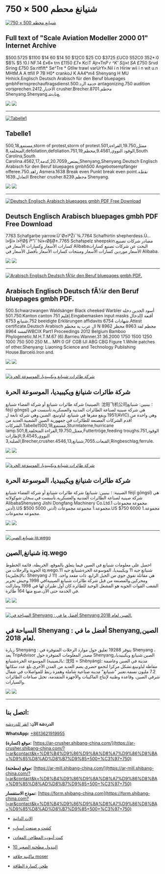 # شنيانغ محطم 500 × 750

<a href="https://swt.shibang-china.com/?l=ar&img&k=%D8%B4%D9%86%D9%8A%D8%A7%D9%86%D8%BA+%D9%85%D8%AD%D8%B7%D9%85+500+%C3%97+750" target="_blank">![شنيانغ محطم 500 × 750](http://static.shibang-china.com/all-800x300/490.jpg)</a>

## Full text of &quot;Scale Aviation Modeller 2000 01&quot; Internet Archive
$500.5725 $1100 $14 60 $14 50 $12C0 $25 CO $3725 £UC0 S52C0 352*:0 $B% $5 !0.I NF.14 £»6» trn £1150 £7» KciT Ajr«Tn*P r ^K&#39; S(j»t SA* £750 Srvd Siring £750 Sa:*r*itfift* Se^Tre * Gtllw trawl varUrY».Nil i n Hiriw wii i n wit u.n MHtM.A A ttfill P 7B H0* crankoJ K AA4*m4 Shenyang H MU Hnhick.Englisch Deutsch Arabisch für den Beruf bluepages gmbhFernsprechauftragsdienst.ﺧدﻣﺔ اﻟرد.500 antagonizing.750 audition vorsprechen.اﻻﺧﺗﺑﺎر.2412 crusher.Brecher.ﻣﺣطم.8701 Shenyang.Shenyang.ﻎﻧﺎﯾﻧﺷ.


<a href="https://whatsapp.shibangsoft.com/WhatsApp.php" target="_blank" title="WhatsApp">![](http://static.shibang-china.com/icon/whatsapp.png)</a> <a href="https://swt.shibang-china.com/?l=ar&icon&k=%D8%B4%D9%86%D9%8A%D8%A7%D9%86%D8%BA+%D9%85%D8%AD%D8%B7%D9%85+500+%C3%97+750" target="_blank">![](http://static.shibang-china.com/icon/chat-ar.png)</a>

---

<a href="https://swt.shibang-china.com/?l=ar&img&k=%D8%B4%D9%86%D9%8A%D8%A7%D9%86%D8%BA+%D9%85%D8%AD%D8%B7%D9%85+500+%C3%97+750" target="_blank">![Tabelle1](http://static.shibang-china.com/all-800x300/617.jpg)</a>

## Tabelle1
500,مستمع,18,storm of protest,storm of protest.501,ممثل,19.750,القراءة المتخلفة,8,defoliation,defoliation.751,الوقود النووي,9.4561,محطم,19,South Carolina,South Carolina.4562,يمتص,20.7059,كدمة,17,Shenyang,Shenyang.Deutsch Englisch Arabisch für den Beruf bluepages gmbh500 Angebotsempfänger offeree.زاھد.750 Asmera.1638 Break even Punkt break even point.ﻧﻘطﺔ اﻟﺗﻌﺎدل.1639 Brecher crusher.ﻣﺣطم.8239 Shenyang.


<a href="https://whatsapp.shibangsoft.com/WhatsApp.php" target="_blank" title="WhatsApp">![](http://static.shibang-china.com/icon/whatsapp.png)</a> <a href="https://swt.shibang-china.com/?l=ar&icon&k=%D8%B4%D9%86%D9%8A%D8%A7%D9%86%D8%BA+%D9%85%D8%AD%D8%B7%D9%85+500+%C3%97+750" target="_blank">![](http://static.shibang-china.com/icon/chat-ar.png)</a>

---

<a href="https://swt.shibang-china.com/?l=ar&img&k=%D8%B4%D9%86%D9%8A%D8%A7%D9%86%D8%BA+%D9%85%D8%AD%D8%B7%D9%85+500+%C3%97+750" target="_blank">![Deutsch Englisch Arabisch bluepages gmbh PDF Free Download](http://static.shibang-china.com/all-800x300/409.jpg)</a>

## Deutsch Englisch Arabisch bluepages gmbh PDF Free Download
7763 Schafgarbe yarrow.ÙˆØ±ïºŽï¯¾.7764 Schafhirtin shepherdess.Ù…ï»§ï» ï»ŸØ§ ïº"ï¯¾ï»‹Ø§Ø±.7765 Schafspelz sheepskin.مصادر شركات تصنيع كسارات الأسعار وكسارات الأسعار في Alibabaالبحث عن شركات تصنيع كسارات الأسعار موردين كسارات الأسعار ومنتجات كسارات الأسعار بأفضل الأسعار في Alibaba.


<a href="https://whatsapp.shibangsoft.com/WhatsApp.php" target="_blank" title="WhatsApp">![](http://static.shibang-china.com/icon/whatsapp.png)</a> <a href="https://swt.shibang-china.com/?l=ar&icon&k=%D8%B4%D9%86%D9%8A%D8%A7%D9%86%D8%BA+%D9%85%D8%AD%D8%B7%D9%85+500+%C3%97+750" target="_blank">![](http://static.shibang-china.com/icon/chat-ar.png)</a>

---

<a href="https://swt.shibang-china.com/?l=ar&img&k=%D8%B4%D9%86%D9%8A%D8%A7%D9%86%D8%BA+%D9%85%D8%AD%D8%B7%D9%85+500+%C3%97+750" target="_blank">![Arabisch Englisch Deutsch fÃ¼r den Beruf bluepages gmbh PDF.](http://static.shibang-china.com/all-800x300/724.jpg)</a>

## Arabisch Englisch Deutsch fÃ¼r den Beruf bluepages gmbh PDF.
500.Schwarzwangen Waldsänger Black cheeked Warbler أسود الخدين دخلة 501.750.Kanton canton إقليم 751.Eingabemasken input masks أقنعة اإلدخال 752.شنيانغ 6753 beeidigte Erklärungen affidavits شهادات 6754.Attest certificate.Deutsch Arabisch ال عرب ية محطم N 8962 محطم لفة 8963 محظر لمسه 8964WBCIX Part1 Proceedings 2012 Belgium Bamboo Phylogenetic.M.H.T.M.67 (6).Barrieu.Wanner.31 36.2000 1750 1500 1250 1000 750 500 250 M… MPI 0 GF CGB IJI ABG CBG Figure 1.While patches of other.Shenyang: Liaoning Science and Technology Publishing House.Barceló.Iron and.


<a href="https://whatsapp.shibangsoft.com/WhatsApp.php" target="_blank" title="WhatsApp">![](http://static.shibang-china.com/icon/whatsapp.png)</a> <a href="https://swt.shibang-china.com/?l=ar&icon&k=%D8%B4%D9%86%D9%8A%D8%A7%D9%86%D8%BA+%D9%85%D8%AD%D8%B7%D9%85+500+%C3%97+750" target="_blank">![](http://static.shibang-china.com/icon/chat-ar.png)</a>

---

<a href="https://swt.shibang-china.com/?l=ar&img&k=%D8%B4%D9%86%D9%8A%D8%A7%D9%86%D8%BA+%D9%85%D8%AD%D8%B7%D9%85+500+%C3%97+750" target="_blank">![شركة طائرات شنيانغ ويكيبيديا، الموسوعة الحرة](http://static.shibang-china.com/all-800x300/1418.jpg)</a>

## شركة طائرات شنيانغ ويكيبيديا، الموسوعة الحرة
شركة طائرات شنيانغ أو شركة الفضاء شنيانغ (الصينية: 沈阳飞机公司؛ بينيين: شنيانغ fēijī gōngsī) هي شركة صينية لصناعة الطائرات المدنية والعسكرية.تأسست في 1951.ويقع مقرها في شنيانغ، لياونينغ، الصين.وهي شركة تابعة ل(AVIC).وهي واحدة من أقدم الشركات المصنعة للطائرات في جمهورية الصين الشعبية.العديد من الشركات.Tabelle1500,مستمع,18,Sturmlaterne,hurricane lamp.501,ممثل,19.750,القراءة المتخلفة,8,Futtertröge,feeding troughs.751,الوقود النووي,9.4545,الإطارات الصلبة,3,Brecher,crusher.4546,القبعات.7055,شنيانغ,13,Ringbeschlag,ferrule.


<a href="https://whatsapp.shibangsoft.com/WhatsApp.php" target="_blank" title="WhatsApp">![](http://static.shibang-china.com/icon/whatsapp.png)</a> <a href="https://swt.shibang-china.com/?l=ar&icon&k=%D8%B4%D9%86%D9%8A%D8%A7%D9%86%D8%BA+%D9%85%D8%AD%D8%B7%D9%85+500+%C3%97+750" target="_blank">![](http://static.shibang-china.com/icon/chat-ar.png)</a>

---

<a href="https://swt.shibang-china.com/?l=ar&img&k=%D8%B4%D9%86%D9%8A%D8%A7%D9%86%D8%BA+%D9%85%D8%AD%D8%B7%D9%85+500+%C3%97+750" target="_blank">![شركة طائرات شنيانغ ويكيبيديا، الموسوعة الحرة](http://static.shibang-china.com/all-800x300/1443.jpg)</a>

## شركة طائرات شنيانغ ويكيبيديا، الموسوعة الحرة
شركة طائرات شنيانغ أو شركة الفضاء شنيانغ (الصينية: ؛ بينيين: شنيانغ fēijī gōngsī) هي شركة صينية لصناعة الطائرات المدنية والعسكرية.تأسست في.سخان شوكولاته AlibabaShenyang Jishi Dongfang Machinery Co.Ltd.1 مجموعة مجموعات (أدني.US $500 5000 مجموعة.1 مجموعة مجموعات (أدني.US $750 6000 مجموعة.1 مجموعة مجموعات.


<a href="https://whatsapp.shibangsoft.com/WhatsApp.php" target="_blank" title="WhatsApp">![](http://static.shibang-china.com/icon/whatsapp.png)</a> <a href="https://swt.shibang-china.com/?l=ar&icon&k=%D8%B4%D9%86%D9%8A%D8%A7%D9%86%D8%BA+%D9%85%D8%AD%D8%B7%D9%85+500+%C3%97+750" target="_blank">![](http://static.shibang-china.com/icon/chat-ar.png)</a>

---

<a href="https://swt.shibang-china.com/?l=ar&img&k=%D8%B4%D9%86%D9%8A%D8%A7%D9%86%D8%BA+%D9%85%D8%AD%D8%B7%D9%85+500+%C3%97+750" target="_blank">![شنيانغ,الصين iq.wego](http://static.shibang-china.com/all-800x300/648.jpg)</a>

## شنيانغ,الصين iq.wego
احصل على معلومات شنيانغ في الصين فيما يتعلق بالموقع، الخريطة، قائمة الخطوط الجوية والرحلات من iq.wego.شنيانغ جيه 11 ويكيبيديا، الموسوعة الحرةشنيانغ جيه 11 (بالإنجليزية: Shenyang J 11) هي مقاتلة تفوق جوي من الجيل الرابع، ذات مقعد واحد، ومحركين.والمصنعة من قبل شركة طائرات شنيانغ الصينيةافي 1998.وجيش تحرير الشعب القوات الجوية هو المشغل الوحيد للطائرة.كان أول طيران لها في 1998.ومازالت في الخدمة حتى الآن.صنع منها 164 طائرة.


<a href="https://whatsapp.shibangsoft.com/WhatsApp.php" target="_blank" title="WhatsApp">![](http://static.shibang-china.com/icon/whatsapp.png)</a> <a href="https://swt.shibang-china.com/?l=ar&icon&k=%D8%B4%D9%86%D9%8A%D8%A7%D9%86%D8%BA+%D9%85%D8%AD%D8%B7%D9%85+500+%C3%97+750" target="_blank">![](http://static.shibang-china.com/icon/chat-ar.png)</a>

---

<a href="https://swt.shibang-china.com/?l=ar&img&k=%D8%B4%D9%86%D9%8A%D8%A7%D9%86%D8%BA+%D9%85%D8%AD%D8%B7%D9%85+500+%C3%97+750" target="_blank">![السياحة في Shenyang : أفضل ما في Shenyang,الصين لعام 2018.](http://static.shibang-china.com/all-800x300/1107.jpg)</a>

## السياحة في Shenyang : أفضل ما في Shenyang,الصين لعام 2018.
زيارة Shenyang : يتوفر 19288 تعليق حول موارد الرحلات المتوفرة في Shenyang ، يعد TripAdvisor مصدر المعلومات المتوفرة حول Shenyang,الصين.شنيانغ ويكيبيديا، الموسوعة الحرةشنيانغ (بالـصينية: 沈阳 = Shěnyáng): مدينة في الصين وعاصمة مقاطة لياونينغ.تشكل مركزا لتجمع حضري يضم العديد من المدن الأخرى.بلغ عدد سكانها 7.2 مليون نسمة.تعتبر &quot;شنيانغ&quot; مدينة صناعية شاملة وهمزة ربط للمواصلات في شمال شرقي الصين، وقاعدة وطنية لإنتاج الماكينات والأجهزة المتقدمة، تحتل صناعات الطائرات والسيارات.


<a href="https://whatsapp.shibangsoft.com/WhatsApp.php" target="_blank" title="WhatsApp">![](http://static.shibang-china.com/icon/whatsapp.png)</a> <a href="https://swt.shibang-china.com/?l=ar&icon&k=%D8%B4%D9%86%D9%8A%D8%A7%D9%86%D8%BA+%D9%85%D8%AD%D8%B7%D9%85+500+%C3%97+750" target="_blank">![](http://static.shibang-china.com/icon/chat-ar.png)</a>

---
## اتصل بنا:

**الدردشة الآن:** [انقر للدردشة](https://swt.shibang-china.com?l=ar&contact&k=%D8%B4%D9%86%D9%8A%D8%A7%D9%86%D8%BA+%D9%85%D8%AD%D8%B7%D9%85+500+%C3%97+750)

**WhatsApp:**  [+8613621919955](https://whatsapp.shibangsoft.com/WhatsApp.php)

**موقع (كسارة):** [https://ar-crusher.shibang-china.com/](https://ar-crusher.shibang-china.com/?l=ar&contact&k=%D8%B4%D9%86%D9%8A%D8%A7%D9%86%D8%BA+%D9%85%D8%AD%D8%B7%D9%85+500+%C3%97+750)

**موقع (مطحنة):** [https://ar-mill.shibang-china.com/](https://ar-mill.shibang-china.com/?l=ar&contact&k=%D8%B4%D9%86%D9%8A%D8%A7%D9%86%D8%BA+%D9%85%D8%AD%D8%B7%D9%85+500+%C3%97+750)

**نموذج الاستفسار:** [https://form.shibang-china.com](https://form.shibang-china.com?l=ar&contact&k=%D8%B4%D9%86%D9%8A%D8%A7%D9%86%D8%BA+%D9%85%D8%AD%D8%B7%D9%85+500+%C3%97+750)

* [الات الداتية](../21/%D8%A7%D9%84%D8%A7%D8%AA%20%D8%A7%D9%84%D8%AF%D8%A7%D8%AA%D9%8A%D8%A9.md)

* [کشت و صنعت آسیاب](../22/%DA%A9%D8%B4%D8%AA%20%D9%88%20%D8%B5%D9%86%D8%B9%D8%AA%20%D8%A2%D8%B3%DB%8C%D8%A7%D8%A8.md)

* [كنت أنبوب المطاحن المعادن](../21/%D9%83%D9%86%D8%AA%20%D8%A3%D9%86%D8%A8%D9%88%D8%A8%20%D8%A7%D9%84%D9%85%D8%B7%D8%A7%D8%AD%D9%86%20%D8%A7%D9%84%D9%85%D8%B9%D8%A7%D8%AF%D9%86.md)

* [10 البندول مطحنة الصغير](../23/10%20%D8%A7%D9%84%D8%A8%D9%86%D8%AF%D9%88%D9%84%20%D9%85%D8%B7%D8%AD%D9%86%D8%A9%20%D8%A7%D9%84%D8%B5%D8%BA%D9%8A%D8%B1.md)

* [ماكينة حلاقة moser](../21/%D9%85%D8%A7%D9%83%D9%8A%D9%86%D8%A9%20%D8%AD%D9%84%D8%A7%D9%82%D8%A9%20moser.md)

* [طحن كسارة الطاقة](../25/%D8%B7%D8%AD%D9%86%20%D9%83%D8%B3%D8%A7%D8%B1%D8%A9%20%D8%A7%D9%84%D8%B7%D8%A7%D9%82%D8%A9.md)